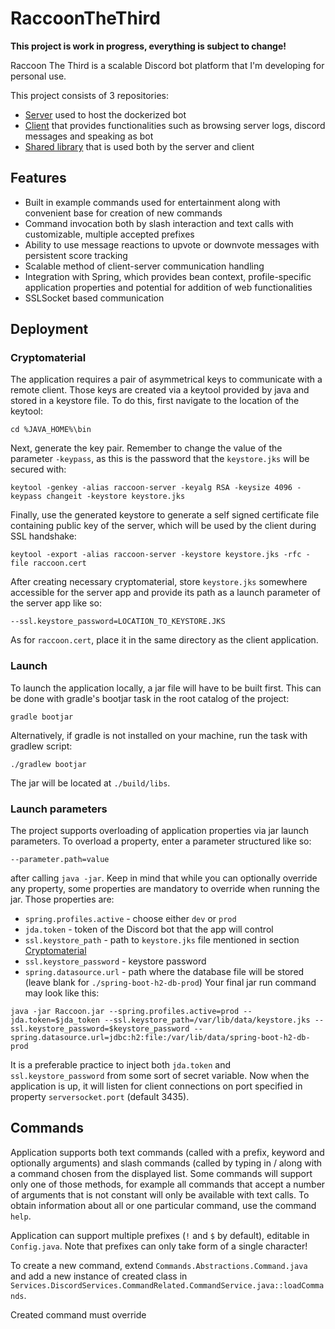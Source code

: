# RaccoonTheThird
**This project is work in progress, everything is subject to change!**

Raccoon The Third is a scalable Discord bot platform that I'm developing for personal use.

This project consists of 3 repositories:
- [Server](https://github.com/ksk98/RaccoonTheThird "Raccoon server") used to host the dockerized bot
- [Client](https://github.com/ksk98/RacoonClient "Raccoon client") that provides functionalities such as browsing server logs, discord messages and speaking as bot
- [Shared library](https://github.com/ksk98/RacoonShared "Raccoon shared") that is used both by the server and client

## Features
- Built in example commands used for entertainment along with convenient base for creation of new commands
- Command invocation both by slash interaction and text calls with customizable, multiple accepted prefixes
- Ability to use message reactions to upvote or downvote messages with persistent score tracking
- Scalable method of client-server communication handling
- Integration with Spring, which provides bean context, profile-specific application properties and potential for addition of web functionalities
- SSLSocket based communication

## Deployment
### Cryptomaterial
The application requires a pair of asymmetrical keys to communicate with a remote client. Those keys are created via a keytool provided by java and stored in a keystore file. To do this, first navigate to the location of the keytool:
   ```
   cd %JAVA_HOME%\bin
   ```
Next, generate the key pair. Remember to change the value of the parameter `-keypass`, as this is the password that the `keystore.jks` will be secured with:
   ```
   keytool -genkey -alias raccoon-server -keyalg RSA -keysize 4096 -keypass changeit -keystore keystore.jks
   ```
Finally, use the generated keystore to generate a self signed certificate file containing public key of the server, which will be used by the client during SSL handshake:
   ```
   keytool -export -alias raccoon-server -keystore keystore.jks -rfc -file raccoon.cert
   ```
After creating necessary cryptomaterial, store `keystore.jks` somewhere accessible for the server app and provide its path as a launch parameter of the server app like so:
   ```
   --ssl.keystore_password=LOCATION_TO_KEYSTORE.JKS
   ```
As for `raccoon.cert`, place it in the same directory as the client application.

### Launch
To launch the application locally, a jar file will have to be built first. This can be done with gradle's bootjar task in the root catalog of the project:
   ```
   gradle bootjar
   ```
Alternatively, if gradle is not installed on your machine, run the task with gradlew script:
   ```
   ./gradlew bootjar
   ```
The jar will be located at `./build/libs`.

### Launch parameters
The project supports overloading of application properties via jar launch parameters.
To overload a property, enter a parameter structured like so:
   ```
   --parameter.path=value
   ```
after calling `java -jar`. Keep in mind that while you can optionally override any property, some properties are mandatory to override when running the jar.
Those properties are:
   - `spring.profiles.active` - choose either `dev` or `prod`
   - `jda.token` - token of the Discord bot that the app will control
   - `ssl.keystore_path` - path to `keystore.jks` file mentioned in section [Cryptomaterial](#cryptomaterial)
   - `ssl.keystore_password` - keystore password
   - `spring.datasource.url` - path where the database file will be stored (leave blank for `./spring-boot-h2-db-prod`)
Your final jar run command may look like this:
   ```
   java -jar Raccoon.jar --spring.profiles.active=prod --jda.token=$jda_token --ssl.keystore_path=/var/lib/data/keystore.jks --ssl.keystore_password=$keystore_password --spring.datasource.url=jdbc:h2:file:/var/lib/data/spring-boot-h2-db-prod
   ```
It is a preferable practice to inject both `jda.token` and `ssl.keystore_password` from some sort of secret variable.
Now when the application is up, it will listen for client connections on port specified in property `serversocket.port` (default 3435).


## Commands
Application supports both text commands (called with a prefix, keyword and optionally arguments) and slash commands (called by typing in / along with a command chosen from the displayed list.
Some commands will support only one of those methods, for example all commands that accept a number of arguments that is not constant will only be available with text calls. To obtain information about all or one particular command, use the command `help`.

Application can support multiple prefixes (`!` and `$` by default), editable in `Config.java`. Note that prefixes can only take form of a single character!

To create a new command, extend `Commands.Abstractions.Command.java` and add a new instance of created class in `Services.DiscordServices.CommandRelated.CommandService.java::loadCommands`. 

Created command must override 

